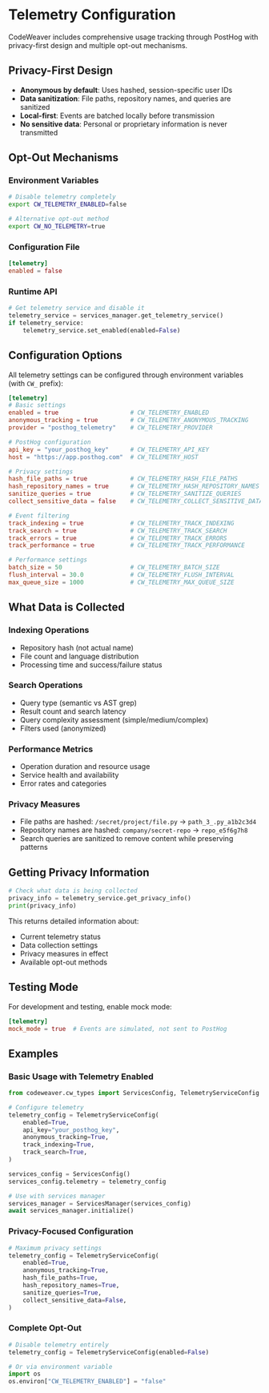 <!--
SPDX-FileCopyrightText: 2025 Knitli Inc.
SPDX-FileContributor: Adam Poulemanos <adam@knit.li>

SPDX-License-Identifier: MIT OR Apache-2.0
-->

# Telemetry Configuration

CodeWeaver includes comprehensive usage tracking through PostHog with privacy-first design and multiple opt-out mechanisms.

## Privacy-First Design

- **Anonymous by default**: Uses hashed, session-specific user IDs
- **Data sanitization**: File paths, repository names, and queries are sanitized
- **Local-first**: Events are batched locally before transmission
- **No sensitive data**: Personal or proprietary information is never transmitted

## Opt-Out Mechanisms

### Environment Variables
```bash
# Disable telemetry completely
export CW_TELEMETRY_ENABLED=false

# Alternative opt-out method
export CW_NO_TELEMETRY=true
```

### Configuration File
```toml
[telemetry]
enabled = false
```

### Runtime API
```python
# Get telemetry service and disable it
telemetry_service = services_manager.get_telemetry_service()
if telemetry_service:
    telemetry_service.set_enabled(enabled=False)
```

## Configuration Options

All telemetry settings can be configured through environment variables (with `CW_` prefix):

```toml
[telemetry]
# Basic settings
enabled = true                    # CW_TELEMETRY_ENABLED
anonymous_tracking = true         # CW_TELEMETRY_ANONYMOUS_TRACKING
provider = "posthog_telemetry"    # CW_TELEMETRY_PROVIDER

# PostHog configuration
api_key = "your_posthog_key"      # CW_TELEMETRY_API_KEY
host = "https://app.posthog.com"  # CW_TELEMETRY_HOST

# Privacy settings
hash_file_paths = true            # CW_TELEMETRY_HASH_FILE_PATHS
hash_repository_names = true      # CW_TELEMETRY_HASH_REPOSITORY_NAMES
sanitize_queries = true           # CW_TELEMETRY_SANITIZE_QUERIES
collect_sensitive_data = false    # CW_TELEMETRY_COLLECT_SENSITIVE_DATA

# Event filtering
track_indexing = true             # CW_TELEMETRY_TRACK_INDEXING
track_search = true               # CW_TELEMETRY_TRACK_SEARCH
track_errors = true               # CW_TELEMETRY_TRACK_ERRORS
track_performance = true          # CW_TELEMETRY_TRACK_PERFORMANCE

# Performance settings
batch_size = 50                   # CW_TELEMETRY_BATCH_SIZE
flush_interval = 30.0             # CW_TELEMETRY_FLUSH_INTERVAL
max_queue_size = 1000             # CW_TELEMETRY_MAX_QUEUE_SIZE
```

## What Data is Collected

### Indexing Operations
- Repository hash (not actual name)
- File count and language distribution
- Processing time and success/failure status

### Search Operations
- Query type (semantic vs AST grep)
- Result count and search latency
- Query complexity assessment (simple/medium/complex)
- Filters used (anonymized)

### Performance Metrics
- Operation duration and resource usage
- Service health and availability
- Error rates and categories

### Privacy Measures
- File paths are hashed: `/secret/project/file.py` → `path_3_.py_a1b2c3d4`
- Repository names are hashed: `company/secret-repo` → `repo_e5f6g7h8`
- Search queries are sanitized to remove content while preserving patterns

## Getting Privacy Information

```python
# Check what data is being collected
privacy_info = telemetry_service.get_privacy_info()
print(privacy_info)
```

This returns detailed information about:
- Current telemetry status
- Data collection settings
- Privacy measures in effect
- Available opt-out methods

## Testing Mode

For development and testing, enable mock mode:

```toml
[telemetry]
mock_mode = true  # Events are simulated, not sent to PostHog
```

## Examples

### Basic Usage with Telemetry Enabled
```python
from codeweaver.cw_types import ServicesConfig, TelemetryServiceConfig

# Configure telemetry
telemetry_config = TelemetryServiceConfig(
    enabled=True,
    api_key="your_posthog_key",
    anonymous_tracking=True,
    track_indexing=True,
    track_search=True,
)

services_config = ServicesConfig()
services_config.telemetry = telemetry_config

# Use with services manager
services_manager = ServicesManager(services_config)
await services_manager.initialize()
```

### Privacy-Focused Configuration
```python
# Maximum privacy settings
telemetry_config = TelemetryServiceConfig(
    enabled=True,
    anonymous_tracking=True,
    hash_file_paths=True,
    hash_repository_names=True,
    sanitize_queries=True,
    collect_sensitive_data=False,
)
```

### Complete Opt-Out
```python
# Disable telemetry entirely
telemetry_config = TelemetryServiceConfig(enabled=False)

# Or via environment variable
import os
os.environ["CW_TELEMETRY_ENABLED"] = "false"
```
